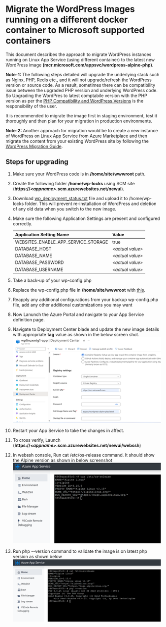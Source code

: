 # Migrate the WordPress Images running on a different docker container to Microsoft supported containers

This document describes the approach to migrate WordPress instances running on Linux App Service (using different container) to the latest new WordPress image **(mcr.microsoft.com/appsvc/wordpress-alpine-php)**.

**Note-1:** The following steps detailed will upgrade the underlying stack such as Nginx, PHP, Redis etc., and it will not upgrade/refresh the WordPress version or source code.  As a result, sometimes there can be compatibility issue between the upgraded PHP version and underlying WordPress code. So Upgrading the WordPres to latest comptabile version with the PHP version as per the [PHP Compatibility and WordPress Versions](https://make.wordpress.org/core/handbook/references/php-compatibility-and-wordpress-versions/) is the responsibility of the user.

It is recommended to migrate the image first in staging environment, test it thoroughly and then plan for your migration in production environments. 

**Note-2:** Another approach for migration would be to create a new instance of WordPress on Linux App Service from Azure Marketplace and then migrate the content from your existing WordPress site by following the [WordPress Migration Guide](./wordpress_migration_linux_appservices.md). 


## Steps for upgrading
1. Make sure your WordPress code is in **/home/site/wwwroot** path.
2. Create the following folder **/home/wp-locks** using SCM site (**https://_\<appname\>_.scm.azurewebsites.net/newui**).
3. Download [wp_deployment_status.txt](./files/wp_deployment_status.txt) file and upload it to /home/wp-locks folder. This will prevent re-installation of WordPress and deletion of any old data when you switch to the new image.
4. Make sure the following Application Settings are present and configured correctly.

    |    Application Setting Name            |  Value   |
    |----------------------------------------|----------|
    |    WEBSITES_ENABLE_APP_SERVICE_STORAGE |  true    |
    |    DATABASE_HOST                       | *\<actual value\>* |
    |    DATABASE_NAME                       | *\<actual value\>* |
    |    DATABASE_PASSWORD                   | *\<actual value\>* |
    |    DATABASE_USERNAME                   | *\<actual value\>* |

5. Take a back-up of your wp-config.php
6. Replace the wp-config.php file in **/home/site/wwwroot** with [this](https://github.com/Azure-App-Service/ImageBuilder/blob/master/GenerateDockerFiles/wordpress/wordpress/wordpress_src/wordpress-azure/wp-config.php). 
7. Reapply any additional configurations from your backup wp-config.php file, add any other additional customizations you may want
8. Now Lanunch the Azure Portal and navigate to your App Service definition page.  
9. Navigate to Deployment Center blade and update the new image details  with appropriate **tag** value as shown in the below screen shot.
![Deployment Center](./media/wordpress_deployment_center_update.png)
10. Restart your App Service to take the changes in affect. 
11. To cross verify, Launch (**https://_\<appname\>_.scm.azurewebsites.net/newui/webssh**)
12. In webssh console, Run cat /etc/os-release command. It should show the Alpine version as shown in below screenshot
![Alpine Version](./media/WP-Alpine-Version.png)
14. Run php --version command to validate the image is on latest php version as shown below
![PHP Version](./media/WP-PHP-Version.png)
